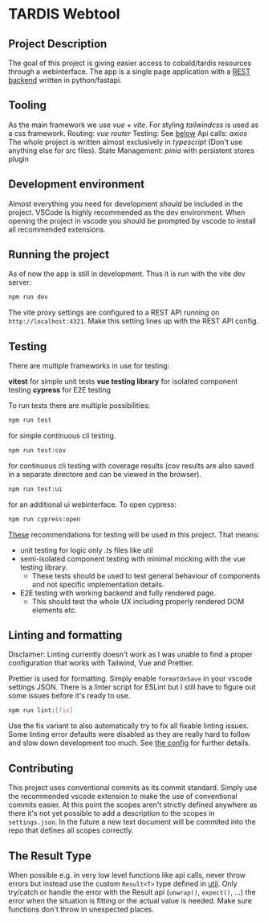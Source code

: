 # TARDIS Webtool

## Project Description

The goal of this project is giving easier access to cobald/tardis resources through a webinterface.
The app is a single page application with a [REST backend](https://github.com/haasal/tardis/tree/master/tardis/rest) written in python/fastapi.

## Tooling

As the main framework we use *vue* + *vite*.
For styling *tailwindcss* is used as a css framework.
Routing: *vue router*
Testing: See [below](#testing)
Api calls: *axios*
The whole project is written almost exclusively in *typescript* (Don't use anything else for src files).
State Management: *pinia* with persistent stores plugin

## Development environment

Almost everything you need for development *should* be included in the project.
VSCode is highly recommended as the dev environment. When opening the project in vscode you should be prompted by vscode to install all recommended extensions.

## Running the project

As of now the app is still in development. Thus it is run with the vite dev server:

```sh
npm run dev
```

The vite proxy settings are configured to a REST API running on `http://localhost:4321`. Make this setting lines up with the REST API config.

## Testing

There are multiple frameworks in use for testing:

**vitest** for simple unit tests
**vue testing library** for isolated component testing
**cypress** for E2E testing

To run tests there are multiple possibilities:

```sh
npm run test
```

for simple continuous cli testing.

```sh
npm run test:cov
```

for continuous cli testing with coverage results (cov results are also saved in a separate directore and can be viewed in the browser).

```sh
npm run test:ui
```
for an additional ui webinterface.
To open cypress:

```sh
npm run cypress:open
```

[These](https://vuejs.org/guide/scaling-up/testing.html#component-testing) recommendations for testing will be used in this project.
That means:

- unit testing for logic only *.ts* files like util
- semi-isolated component testing with minimal mocking with the vue testing library.
  - These tests should be used to test general behaviour of components and not specific implementation details.
- E2E testing with working backend and fully rendered page.
  - This should test the whole UX including properly rendered DOM elements etc.

## Linting and formatting

Disclaimer: Linting currently doesn't work as I was unable to find a proper configuration that works with Tailwind, Vue and Prettier.

Prettier is used for formatting. Simply enable `formatOnSave` in your vscode settings JSON.
There is a linter script for ESLint but I still have to figure out some issues before it's ready to use.

```sh
npm run lint:[fix]
```

Use the fix variant to also automatically try to fix all fixable linting issues. Some linting error defaults were disabled as they are really hard to follow and slow down development too much. See [the config](./.eslintrc.json) for further details.

## Contributing

This project uses conventional commits as its commit standard.
Simply use the recommended vscode extension to make the use of conventional commits easier.
At this point the scopes aren't strictly defined anywhere as there it's not yet possible to add a description to the scopes in `settings.json`.
In the future a new text document will be commited into the repo that defines all scopes correctly.

## The Result Type

When possible e.g. in very low level functions like api calls, never throw errors but instead use the custom `Result<T>` type defined in [util](./src/util.ts).
Only try/catch or handle the error with the Result api (`unwrap()`, `expect()`, ...) the error when the situation is fitting or the actual value is needed.
Make sure functions don't throw in unexpected places.

